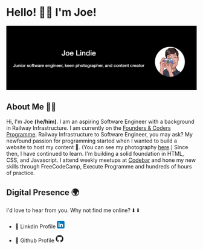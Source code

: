 # Hello! 👋🏽 I'm Joe!
![Image of Joe](joe.png)

## **About Me 🤷‍♂️** <br>
Hi, I'm Joe **(he/him)**. I am an aspiring Software Engineer with a background in Railway Infrastructure. I am currently on the [Founders & Coders Programme](https://www.foundersandcoders.com/). Railway Infrastructure to Software Engineer, you may ask? My newfound passion for programming started when I wanted to build a website to host my content 📸. (You can see my photography [here](https://joe-lindie.github.io/Bindus-Photography/).) Since then, I have continued to learn. I'm building a solid foundation in HTML, CSS, and Javascript. I attend weekly meetups at [Codebar](https://codebar.io/) and hone my new skills through FreeCodeCamp, Execute Programme and hundreds of hours of practice. 
<br>

## **Digital Presence 🌍** 
I'd love to hear from you. Why not find me online? ⬇️ ⬇️
- 🔎 Linkdin Profile [<img src="linkedin.png" alt="Linkedin Logo" width="20"/>](https://www.linkedin.com/in/joelindie/) 

  
- 🔎 Github Profile [<img src="github.png" alt="Github Logo" width="20"/>](https://github.com/Joe-Lindie) 

